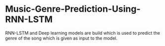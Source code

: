 # Music-Genre-Prediction-Using-RNN-LSTM
RNN-LSTM and Deep learning models are build which is used to predict the genre of the song which is given as input to the model. 
